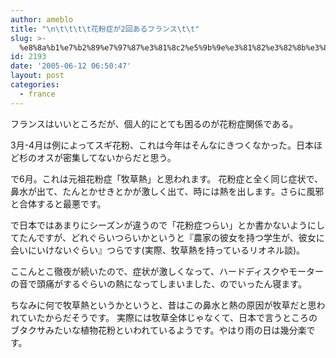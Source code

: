 ```yaml
---
author: ameblo
title: "\n\t\t\t\t花粉症が2回あるフランス\t\t"
slug: >-
  %e8%8a%b1%e7%b2%89%e7%97%87%e3%81%8c2%e5%9b%9e%e3%81%82%e3%82%8b%e3%83%95%e3%83%a9%e3%83%b3%e3%82%b9
id: 2193
date: '2005-06-12 06:50:47'
layout: post
categories:
  - france
---
```


フランスはいいところだが、個人的にとても困るのが花粉症関係である。

3月-4月は例によってスギ花粉、これは今年はそんなにきつくなかった。日本ほど杉のオスが密集してないからだと思う。

で6月。これは元祖花粉症「牧草熱」と思われます。 花粉症と全く同じ症状で、鼻水が出て、たんとかせきとかが激しく出て、時には熱を出します。さらに風邪と合体すると最悪です。

で日本ではあまりにシーズンが違うので「花粉症つらい」とか書かないようにしてたんですが、どれぐらいつらいかというと『農家の彼女を持つ学生が、彼女に会いにいけないぐらい』つらです(実際、牧草熱を持っているリオネル談)。

ここんとこ徹夜が続いたので、症状が激しくなって、ハードディスクやモーターの音で頭痛がするぐらいの熱になってしまいました、のでいったん寝ます。

ちなみに何で牧草熱というかというと、昔はこの鼻水と熱の原因が牧草だと思われていたからだそうです。 実際には牧草全体じゃなくて、日本で言うところのブタクサみたいな植物花粉といわれているようです。やはり雨の日は幾分楽です。